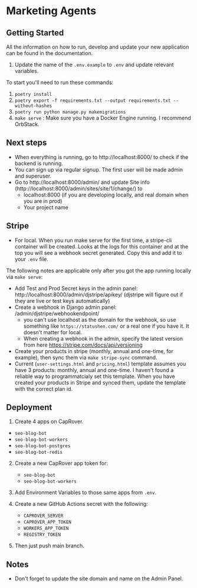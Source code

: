 
# Marketing Agents

## Getting Started

All the information on how to run, develop and update your new application can be found in the documentation.

1. Update the name of the `.env.example` to `.env` and update relevant variables.

To start you'll need to run these commands:
1. `poetry install`
2. `poetry export -f requirements.txt --output requirements.txt --without-hashes`
3. `poetry run python manage.py makemigrations`
4. `make serve` : Make sure you have a Docker Engine running. I recommend OrbStack.


## Next steps
- When everything is running, go to http://localhost:8000/ to check if the backend is running.
- You can sign up via regular signup. The first user will be made admin and superuser.
- Go to http://localhost:8000/admin/ and update Site info (http://localhost:8000/admin/sites/site/1/change/) to
  - localhost:8000 (if you are developing locally, and real domain when you are in prod)
  - Your project name


## Stripe
- For local. When you run make serve for the first time, a stripe-cli container will be created.
Looks at the logs for this container and at the top you will see a webhook secret generated.
Copy this and add it to your `.env` file.

The following notes are applicable only after you got the app running locally via `make serve`:
- Add Test and Prod Secret keys in the admin panel: http://localhost:8000/admin/djstripe/apikey/
(djstripe will figure out if they are live or test keys automatically)
- Create a webhook in Django admin panel: /admin/djstripe/webhookendpoint/
  - you can't use localhost as the domain for the webhook, so use something like `https://statushen.com/` or a real one if you have it. It doesn't matter for local.
  - When creating a webhook in the admin, specify the latest version from here https://stripe.com/docs/api/versioning
- Create your products in stripe (monthly, annual and one-time, for example), then sync them via `make stripe-sync` command.
- Current (`user-settings.html` and `pricing.html`) template assumes you have 3 products: monthly, annual and one-time.
  I haven't found a reliable way to programmatcialy set this template. When you have created your products in Stripe and synced them, update the template with the correct plan id.


## Deployment

1. Create 4 apps on CapRover.
  - `seo-blog-bot`
  - `seo-blog-bot-workers`
  - `seo-blog-bot-postgres`
  - `seo-blog-bot-redis`

2. Create a new CapRover app token for:
   - `seo-blog-bot`
   - `seo-blog-bot-workers`

3. Add Environment Variables to those same apps from `.env`.

4. Create a new GitHub Actions secret with the following:
   - `CAPROVER_SERVER`
   - `CAPROVER_APP_TOKEN`
   - `WORKERS_APP_TOKEN`
   - `REGISTRY_TOKEN`

5. Then just push main branch.

## Notes
- Don't forget to update the site domain and name on the Admin Panel.
